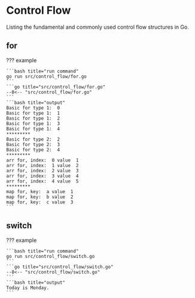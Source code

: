 # Control Flow

Listing the fundamental and commonly used control flow structures in Go.

## for

??? example

    ```bash title="run command"
    go run src/control_flow/for.go
    ```
    ```go title="src/control_flow/for.go"
    --8<-- "src/control_flow/for.go"
    ```
    ```bash title="output"
    Basic for type 1:  0
    Basic for type 1:  1
    Basic for type 1:  2
    Basic for type 1:  3
    Basic for type 1:  4
    *********
    Basic for type 2:  2
    Basic for type 2:  3
    Basic for type 2:  4
    *********
    arr for, index:  0 value  1
    arr for, index:  1 value  2
    arr for, index:  2 value  3
    arr for, index:  3 value  4
    arr for, index:  4 value  5
    *********
    map for, key:  a value  1
    map for, key:  b value  2
    map for, key:  c value  3
    ```

## switch

??? example

    ```bash title="run command"
    go run src/control_flow/switch.go
    ```
    ```go title="src/control_flow/switch.go"
    --8<-- "src/control_flow/switch.go"
    ```
    ```bash title="output"
    Today is Monday.
    ```
